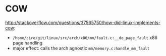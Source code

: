 # COW

<http://stackoverflow.com/questions/37565750/how-did-linux-implements-cow>:

- `/home/ciro/git/linux/src/arch/x86/mm/fault.c:__do_page_fault` x86 page handling
- major effect: calls the arch agnostic `mm/memory.c:handle_mm_fault`
